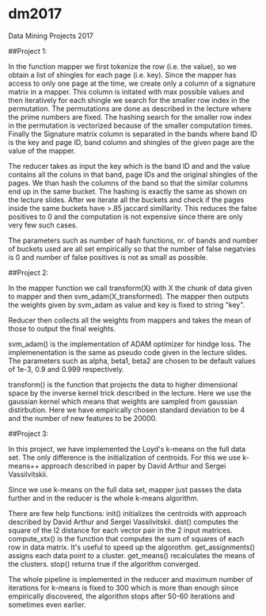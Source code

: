 # dm2017
Data Mining Projects 2017


##Project 1:

In the function mapper we first tokenize the row (i.e. the value), so we obtain a list of shingles for each page (i.e. key). Since the mapper has access to only one page at the time, we create only a column of a signature matrix in a mapper. This column is initated with max possible values and then iteratively for each shingle we search for the smaller row index in the permutation. The permutations are done as described in the lecture where the prime numbers are fixed. The hashing search for the smaller row index in the permutation is vectorized because of the smaller computation times. Finally the Signature matrix column is separated in the bands where band ID is the key and page ID, band column and shingles of the given page are the value of the mapper.

The reducer takes as input the key which is the band ID and and the value contains all the coluns in that band, page IDs and the original shingles of the pages. We than hash the columns of the band so that the similar columns end up in the same bucket. The hashing is exactly the same as shown on the lecture slides. After we iterate all the buckets and check if the pages inside the same buckets have >.85 jaccard simillarity. This reduces the false positives to 0 and the computation is not expensive since there are only very few such cases.  

The parameters such as number of hash functions, nr. of bands and number of buckets used are all set empirically so that the number of false negatvies is 0 and number of false positives is not as small as possible. 

##Project 2:

In the mapper function we call transform(X) with X the chunk of data given to mapper and then svm_adam(X_transformed). The mapper then outputs the weights given by svm_adam as value and key is fixed to string "key". 

Reducer then collects all the weights from mappers and takes the mean of those to output the final weights. 

svm_adam() is the implementation of ADAM optimizer for hindge loss. The implemenentation is the same as pseudo code given in the lecture slides. The parameters such as alpha, beta1, beta2 are chosen to be default values of 1e-3, 0.9 and 0.999 respectively.

transform() is the function that projects the data to higher dimensional space by the inverse kernel trick described in the lecture. Here we use the gaussian kernel which means that weights are sampled from gaussian distirbution. Here we have empirically chosen standard deviation to be 4 and the number of new features to be 20000. 

##Project 3:

In this project, we have implemented the Loyd's k-means on the full data set. The only difference is the initialization of centroids. For this we use k-means++ approach described in paper by David Arthur and Sergei Vassilvitskii. 

Since we use k-means on the full data set, mapper just passes the data further and in the reducer is the whole k-means algorithm.

There are few help functions:
init() initializes the centroids with approach described by David Arthur and Sergei Vassilvitskii.
dist() computes the square of the l2 distance for each vector pair in the 2 input matrices.
compute_xtx() is the function that computes the sum of squares of each row in data matrix. It's useful to speed up the algorothm.
get_assignments() assigns each data point to a cluster.
get_means() recalculates the means of the clusters. 
stop() returns true if the algorithm converged.

The whole pipeline is implemented in the reducer and maximum number of iterations for k-means is fixed to 300 which is more than enough since empirically discovered, the algorithm stops after 50-60 iterations and sometimes even earlier.
